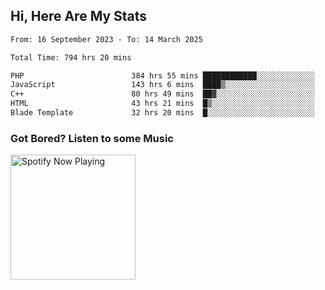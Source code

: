 <h2>Hi, Here Are My Stats</h2>
 <!--START_SECTION:waka-->

```txt
From: 16 September 2023 - To: 14 March 2025

Total Time: 794 hrs 20 mins

PHP                        384 hrs 55 mins ████████████░░░░░░░░░░░░░   47.83 %
JavaScript                 143 hrs 6 mins  ████▒░░░░░░░░░░░░░░░░░░░░   17.78 %
C++                        80 hrs 49 mins  ██▓░░░░░░░░░░░░░░░░░░░░░░   10.04 %
HTML                       43 hrs 21 mins  █▒░░░░░░░░░░░░░░░░░░░░░░░   05.39 %
Blade Template             32 hrs 20 mins  █░░░░░░░░░░░░░░░░░░░░░░░░   04.02 %
```

<!--END_SECTION:waka-->
<div align="start">
        <h3>Got Bored? Listen to some Music</h3>
        <a href="https://open.spotify.com/user/dxso20he52f5d4ti73duavf95">
        <img width="200px" src="https://spotify-github-profile.kittinanx.com/api/view.svg?uid=dxso20he52f5d4ti73duavf95&cover_image=true&theme=default&show_offline=false&background_color=121212&interchange=false" alt="Spotify Now Playing">
    </a>
</div> 
